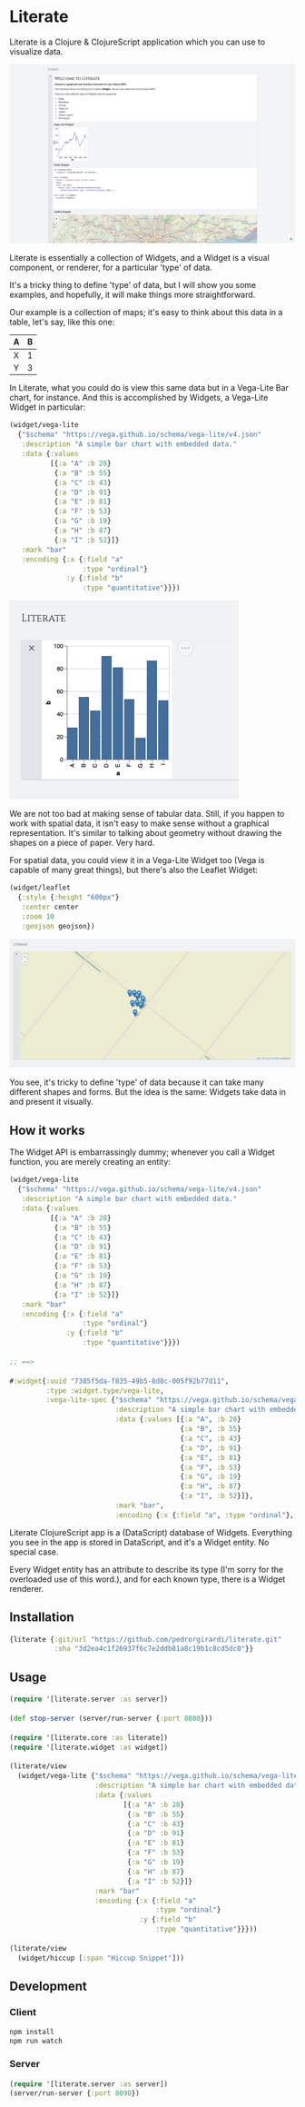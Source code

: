 # Literate

Literate is a Clojure & ClojureScript application which you can use to visualize data.

![Literate](https://github.com/pedrorgirardi/literate/raw/master/doc/screenshot.png)

Literate is essentially a collection of Widgets, and a Widget is a visual component, or renderer, for a particular 'type' of data.

It's a tricky thing to define 'type' of data, but I will show you some examples, and hopefully, it will make things more straightforward.

Our example is a collection of maps; it's easy to think about this data in a table, let's say, like this one:

| A | B |
|:--|:--|
| X | 1 |
| Y | 3 |

In Literate, what you could do is view this same data but in a Vega-Lite Bar chart, for instance. And this is accomplished by Widgets, a Vega-Lite Widget in particular:

```clojure
(widget/vega-lite
  {"$schema" "https://vega.github.io/schema/vega-lite/v4.json"
   :description "A simple bar chart with embedded data."
   :data {:values
          [{:a "A" :b 28}
           {:a "B" :b 55}
           {:a "C" :b 43}
           {:a "D" :b 91}
           {:a "E" :b 81}
           {:a "F" :b 53}
           {:a "G" :b 19}
           {:a "H" :b 87}
           {:a "I" :b 52}]}
   :mark "bar"
   :encoding {:x {:field "a"
                  :type "ordinal"}
              :y {:field "b"
                  :type "quantitative"}}})
```

![Vega-Lite Widget](https://github.com/pedrorgirardi/literate/raw/master/doc/vega_lite_widget.png)

We are not too bad at making sense of tabular data. Still, if you happen to work with spatial data, it isn't easy to make sense without a graphical representation. It's similar to talking about geometry without drawing the shapes on a piece of paper. Very hard.

For spatial data, you could view it in a Vega-Lite Widget too (Vega is capable of many great things), but there's also the Leaflet Widget:

```clojure
(widget/leaflet
  {:style {:height "600px"}
   :center center
   :zoom 10
   :geojson geojson})
```

![Leaflet Widget](https://github.com/pedrorgirardi/literate/raw/master/doc/leaflet_widget.png)

You see, it's tricky to define 'type' of data because it can take many different shapes and forms. But the idea is the same: Widgets take data in and present it visually.

## How it works

The Widget API is embarrassingly dummy; whenever you call a Widget function, you are merely creating an entity:

```clojure
(widget/vega-lite
  {"$schema" "https://vega.github.io/schema/vega-lite/v4.json"
   :description "A simple bar chart with embedded data."
   :data {:values
          [{:a "A" :b 28}
           {:a "B" :b 55}
           {:a "C" :b 43}
           {:a "D" :b 91}
           {:a "E" :b 81}
           {:a "F" :b 53}
           {:a "G" :b 19}
           {:a "H" :b 87}
           {:a "I" :b 52}]}
   :mark "bar"
   :encoding {:x {:field "a"
                  :type "ordinal"}
              :y {:field "b"
                  :type "quantitative"}}})

;; ==>

#:widget{:uuid "7385f5da-f835-49b5-8d8c-005f92b77d11",
         :type :widget.type/vega-lite,
         :vega-lite-spec {"$schema" "https://vega.github.io/schema/vega-lite/v4.json",
                          :description "A simple bar chart with embedded data.",
                          :data {:values [{:a "A", :b 28}
                                          {:a "B", :b 55}
                                          {:a "C", :b 43}
                                          {:a "D", :b 91}
                                          {:a "E", :b 81}
                                          {:a "F", :b 53}
                                          {:a "G", :b 19}
                                          {:a "H", :b 87}
                                          {:a "I", :b 52}]},
                          :mark "bar",
                          :encoding {:x {:field "a", :type "ordinal"}, :y {:field "b", :type "quantitative"}}}}
```

Literate ClojureScript app is a (DataScript) database of Widgets. Everything you see in the app is stored in DataScript, and it's a Widget entity. No special case. 

Every Widget entity has an attribute to describe its type (I'm sorry for the overloaded use of this word.), and for each known type, there is a Widget renderer.


## Installation

```clojure
{literate {:git/url "https://github.com/pedrorgirardi/literate.git"
           :sha "3d2ea4c1f26937f6c7e2ddb81a8c19b1c8cd5dc0"}}
```

## Usage

```clojure
(require '[literate.server :as server])

(def stop-server (server/run-server {:port 8080}))

(require '[literate.core :as literate])
(require '[literate.widget :as widget])

(literate/view
  (widget/vega-lite {"$schema" "https://vega.github.io/schema/vega-lite/v4.json"
                     :description "A simple bar chart with embedded data."
                     :data {:values
                            [{:a "A" :b 28}
                             {:a "B" :b 55}
                             {:a "C" :b 43}
                             {:a "D" :b 91}
                             {:a "E" :b 81}
                             {:a "F" :b 53}
                             {:a "G" :b 19}
                             {:a "H" :b 87}
                             {:a "I" :b 52}]}
                     :mark "bar"
                     :encoding {:x {:field "a"
                                    :type "ordinal"}
                                :y {:field "b"
                                    :type "quantitative"}}}))

(literate/view
  (widget/hiccup [:span "Hiccup Snippet"]))
```

## Development

### Client

```
npm install
npm run watch
```

### Server

```clojure
(require '[literate.server :as server])
(server/run-server {:port 8090})
```

